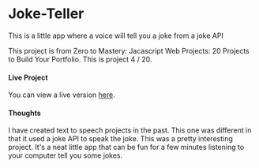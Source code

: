 # Joke-Teller
This is a little app where a voice will tell you a joke from a joke API

This project is from Zero to Mastery: Jacascript Web Projects: 20 Projects to Build Your Portfolio. This is project 4 / 20.

#### Live Project

You can view a live version [here](https://padmarathore.github.io/Joke-Teller/).

#### Thoughts

I have created text to speech projects in the past. This one was different in that it used a joke API to speak the joke. 
This was a pretty interesting project. It's a neat little app that can be fun for a few minutes listening to your computer
tell you some jokes.


